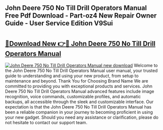 ## John Deere 750 No Till Drill Operators Manual Free Pdf Download - Part-oz4 New Repair Owner Guide - User Service Edition V9Sui

# <h2><a href="http://bc96608.oget.top/?id=John+Deere+750+No+Till+Drill+Operators+Manual">🔗Download New 👉🔴 John Deere 750 No Till Drill Operators Manual</a></h2>

[![John Deere 750 No Till Drill Operators Manual new download](https://i.imgur.com/5g1atiW.png)](http://bc96608.oget.top/?id=John+Deere+750+No+Till+Drill+Operators+Manual)
Welcome to the John Deere 750 No Till Drill Operators Manual user manual, your trusted guide to understanding and using your new product, from setup to maintenance and beyond. Thank You for Choosing Brand Name We are committed to providing you with exceptional products and services. John Deere 750 No Till Drill Operators Manual advanced features include image recognition, voice commands, customizable profiles, and automatic backups, all accessible through the sleek and customizable interface. Our expectation is that the John Deere 750 No Till Drill Operators Manual has been a reliable companion in your journey to becoming proficient in using your new gadget. Should you need any assistance or clarification, please do not hesitate to contact our support team.
